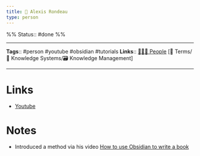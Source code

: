 ```yaml
---
title: 👤 Alexis Rondeau
type: person
---
```

%%
Status:: #done
%%

---
**Tags**:: #person #youtube #obsidian #tutorials
**Links**:: [👨‍👧‍👦 People](-people.md) [📇 Terms/🧠 Knowledge Systems/🗃 Knowledge Management]

---

# Links
- [Youtube](https://www.youtube.com/channel/UCPcIIq_EMs2U0QQzEF9qbtA)

# Notes

- Introduced a method via his video [How to use Obsidian to write a book](https://www.youtube.com/watch?v=pP4AeGY2mz4) 